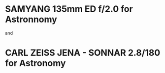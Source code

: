 # SAMYANG 135mm ED  f/2.0 for Astronnomy 


and 

#  CARL ZEISS JENA - SONNAR 2.8/180  for Astronomy
 
 
